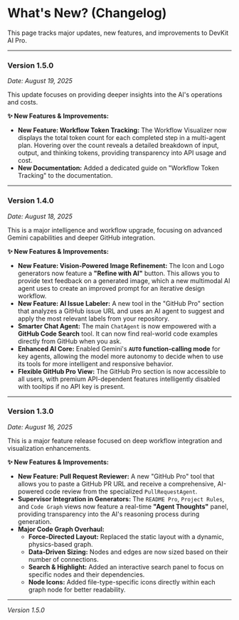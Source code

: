 # What's New? (Changelog)

This page tracks major updates, new features, and improvements to DevKit AI Pro.

---

### **Version 1.5.0**
*Date: August 19, 2025*

This update focuses on providing deeper insights into the AI's operations and costs.

**✨ New Features & Improvements:**
-   **New Feature: Workflow Token Tracking:** The Workflow Visualizer now displays the total token count for each completed step in a multi-agent plan. Hovering over the count reveals a detailed breakdown of input, output, and thinking tokens, providing transparency into API usage and cost.
-   **New Documentation:** Added a dedicated guide on "Workflow Token Tracking" to the documentation.

---

### **Version 1.4.0**
*Date: August 18, 2025*

This is a major intelligence and workflow upgrade, focusing on advanced Gemini capabilities and deeper GitHub integration.

**✨ New Features & Improvements:**
-   **New Feature: Vision-Powered Image Refinement:** The Icon and Logo generators now feature a **"Refine with AI"** button. This allows you to provide text feedback on a generated image, which a new multimodal AI agent uses to create an improved prompt for an iterative design workflow.
-   **New Feature: AI Issue Labeler:** A new tool in the "GitHub Pro" section that analyzes a GitHub issue URL and uses an AI agent to suggest and apply the most relevant labels from your repository.
-   **Smarter Chat Agent:** The main `ChatAgent` is now empowered with a **GitHub Code Search** tool. It can now find real-world code examples directly from GitHub when you ask.
-   **Enhanced AI Core:** Enabled Gemini's **`AUTO` function-calling mode** for key agents, allowing the model more autonomy to decide when to use its tools for more intelligent and responsive behavior.
-   **Flexible GitHub Pro View:** The GitHub Pro section is now accessible to all users, with premium API-dependent features intelligently disabled with tooltips if no API key is present.

---

### **Version 1.3.0**
*Date: August 16, 2025*

This is a major feature release focused on deep workflow integration and visualization enhancements.

**✨ New Features & Improvements:**
-   **New Feature: Pull Request Reviewer:** A new "GitHub Pro" tool that allows you to paste a GitHub PR URL and receive a comprehensive, AI-powered code review from the specialized `PullRequestAgent`.
-   **Supervisor Integration in Generators:** The `README Pro`, `Project Rules`, and `Code Graph` views now feature a real-time **"Agent Thoughts"** panel, providing transparency into the AI's reasoning process during generation.
-   **Major Code Graph Overhaul:**
    -   **Force-Directed Layout:** Replaced the static layout with a dynamic, physics-based graph.
    -   **Data-Driven Sizing:** Nodes and edges are now sized based on their number of connections.
    -   **Search & Highlight:** Added an interactive search panel to focus on specific nodes and their dependencies.
    -   **Node Icons:** Added file-type-specific icons directly within each graph node for better readability.

---
*Version 1.5.0*